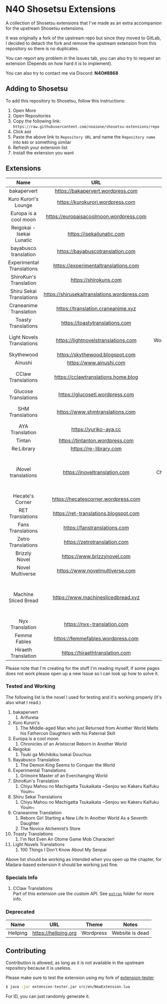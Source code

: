 # N4O Shosetsu Extensions

A collection of Shosetsu extensions that I've made as an extra accompanion for the upstream Shosetsu extensions.

It was originally a fork of the upstream repo but since they moved to GitLab, I decided to detach the fork and remove the upstream extension from this repository so there is no duplicates.

You can report any problem in the Issues tab, you can also try to request an extension (Depends on how hard it is to implement).

You can also try to contact me via Discord: **N4O#8868**

## Adding to Shosetsu
To add this repository to Shosetsu, follow this instructions:
1. Open More
2. Open Repositories
3. Copy the following link: `https://raw.githubusercontent.com/noaione/shosetsu-extensions/repo`
4. Click `Add`
5. Paste the above link to `Repository URL` and name the `Repository name` into `N4O` or something similar
6. Refresh your extension list
7. Install the extension you want

## Extensions
|            Name           |                      URL                     |       Theme       | Working? | Complete     | Notes                 |
|:-------------------------:|:--------------------------------------------:|:-----------------:|:--------:|--------------|-----------------------|
| bakapervert               | https://bakapervert.wordpress.com            | Wordpress         | Yes      | Yes          |                       |
| Kuro Kurori's Lounge      | https://kurokurori.wordpress.com             | Wordpress         | Yes      | Yes          |                       |
| Europa is a cool moon     | https://europaisacoolmoon.wordpress.com      | Wordpress         | Yes      | Yes          |                       |
| Reigokai - Isekai Lunatic | https://isekailunatic.com                    | Wordpress         | Yes      | Yes          |                       |
| bayabusco translation     | https://bayabuscotranslation.com             | Wordpress         | Yes      | Yes          |                       |
| Experimental Translations | https://experimentaltranslations.com         | Wordpress         | Yes      | Yes          |                       |
| ShiroKun's Translation    | https://shirokuns.com                        | Wordpress         | Yes      | Yes          |                       |
| Shiru Sekai Translations  | https://shirusekaitranslations.wordpress.com | Wordpress         | Yes      | Yes          |                       |
| Craneanime Translation    | https://translation.craneanime.xyz           | Wordpress         | Yes      | Yes          |                       |
| Toasty Translations       | https://toastytranslations.com               | Wordpress         | Yes      | Yes          |                       |
| Light Novels Translations | https://lightnovelstranslations.com          | WooCommerce/WP    | Kinda    | Maybe        | Web update, need test |
| Skythewood                | https://skythewood.blogspot.com              | Blogspot          | Yes      | Yes          |                       |
| Ainushi                   | https://www.ainushi.com                      | Wordpress         | Yes      | Yes          |                       |
| CClaw Translations        | https://cclawtranslations.home.blog          | Wordpress         | Yes      | Yes          | Use extra API mapping |
| Glucose Translations      | https://glucosetl.wordpress.com              | Wordpress         | Yes      | Yes          |                       |
| SHM Translations          | https://www.shmtranslations.com              | Wordpress         | Kinda    | Maybe        | Some novel are broken |
| AYA Translation           | https://yuriko-aya.cc                        | Wordpress         | Yes      | Yes          |                       |
| Tintan                    | https://tintanton.wordpress.com              | Wordpress         | Yes      | Yes          |                       |
| Re:Library                | https://re-library.com                       | Wordpress         | Yes      | Yes          |                       |
| iNovel translations       | https://inoveltranslation.com                | Chakra UI/Next.js | Maybe    | Yes          | Skipped CI testing, some broken Markdown conversion |
| Hecate's Corner           | https://hecatescorner.wordpress.com          | Wordpress         | Yes      | Yes          |                       |
| RET Translations          | https://ret-translations.blogspot.com        | Blogspot          | Yes      | Yes          |                       |
| Fans Translations         | https://fanstranslations.com                 | Madara            | Yes      | Yes          |                       |
| Zetro Translations        | https://zetrotranslation.com                 | Madara            | Yes      | Yes          | Used fixed lib        |
| Brizzly Novel             | https://www.brizzynovel.com                  | Madara            | Yes      | Yes          |                       |
| Novel Multiverse          | https://www.novelmultiverse.com              | Madara            | Yes      | Yes          |                       |
| Machine Sliced Bread      | https://www.machineslicedbread.xyz           | Wordpress         | Maybe    | Kinda        | Skipped CI testing, skipped novel outgoing links |
| Nyx Translation           | https://nyx-translation.com                  | Wordpress         | Maybe    | Yes          | Skipped CI testing    |
| Femme Fables              | https://femmefables.wordpress.com            | Wordpress         | Yes      | Yes          |                       |
| Hiraeth Translation       | https://hiraethtranslation.com               | Madara            | Yes      | Yes          |                       |

Please note that I'm creating for the stuff I'm reading myself, if some pages does not work please open up a new Issue so I can look up how to solve it.

### Tested and Working
The following list is the novel I used for testing and it's working properly (it's also what I read.)

1. bakapervert
   1. Arifureta
2. Kuro Kurori's
   1. The Middle-aged Man who just Returned from Another World Melts his Fathercon Daughters with his Paternal Skill
3. Europa is a cool moon
   1. Chronicles of an Aristocrat Reborn in Another World
4. Reigokai
   1. Tsuki ga Michibiku Isekai Douchuu
5. Bayabusco Translation
   1. The Demon King Seems to Conquer the World
6. Experimental Translations
   1. Grimoire Master of an Everchanging World
7. ShiroKun's Translation
   1. Chiyu Mahou no Machigatta Tsukaikata \~Senjou wo Kakeru Kaifuku Youin\~
8. Shiru Sekai Translations
   1. Chiyu Mahou no Machigatta Tsukaikata \~Senjou wo Kakeru Kaifuku Youin\~
9. Craneanime Translation
   1. Reborn Girl Starting a New Life In Another World As a Seventh Daughter
   2. The Novice Alchemist’s Store
10. Toasty Translations
    1. I'm Not Even An Otome Game Mob Character!
11. Light Novels Translations
    1.  100 Things I Don't Know About My Senpai

Above list should be working as intended when you open up the chapter, for Madara-based extension it should be working just fine.

### Specials Info
1. CClaw Translations<br />
   Part of this extension use the custom API. See [`extras`](https://github.com/noaione/shosetsu-extensions/tree/dev/extras) folder for more info.

### Deprecated

|            Name           |                      URL                     |       Theme       | Notes                 |
|:-------------------------:|:--------------------------------------------:|:-----------------:|-----------------------|
| Hellping                  | https://hellping.org                         | Wordpress         | Website is dead       |

## Contributing

Contribution is allowed, as long as it is not available in the upstream repository because it is useless.

Please make sure to test the extension using my fork of [extension-tester](https://github.com/noaione/shosetsu-ext-tester)

```sh
$ java -jar extension-tester.jar src/en/NewExtension.lua
```

For ID, you can just randomly generate it.
